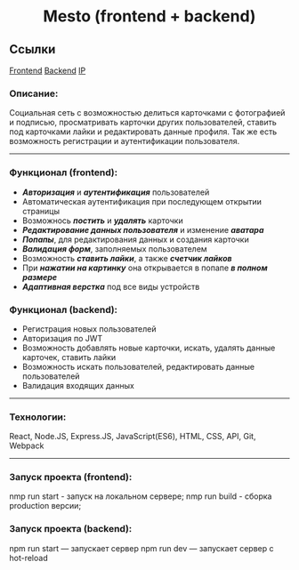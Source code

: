 # <p align="center">Mesto (frontend + backend)</p>

## <div align="center" >
<h2>Ссылки</h2>
<a href="https://nameless.nomoredomains.club/">Frontend</a>
<a href="https://api.nameless.nomoredomains.club/">Backend</a>
<a href="158.160.23.80">IP</a>
</div>

### Описание: 
Социальная сеть с возможностью делиться карточками с фотографией и подписью, просматривать карточки других пользователей, ставить под карточками лайки и редактировать данные профиля. Так же есть возможность регистрации и аутентификации пользователя.

___

### Функционал (frontend): 

- ***Авторизация*** и ***аутентификация*** пользователей
- Автоматическая аутентификация при последующем открытии страницы
- Возможнось ***постить*** и ***удалять*** карточки
- ***Редактирование данных пользователя*** и изменение ***аватара***
- ***Попапы***, для редактирования данных и создания карточки
- ***Валидация форм***, заполняемых пользователем
- Возможность ***ставить лайки***, а также ***счетчик лайков***
- При ***нажатии на картинку*** она открывается в попапе ***в полном размере***
- ***Адаптивная верстка*** под все виды устройств

### Функционал (backend): 

- Регистрация новых пользователей
- Авторизация по JWT
- Возможность добавлять новые карточки, искать, удалять данные карточек, ставить лайки
- Возможность искать пользователей, редактировать данные пользователей
- Валидация входящих данных

___


### Технологии: 

React, Node.JS, Express.JS, JavaScript(ES6), HTML, CSS, API, Git, Webpack
___

### Запуск проекта (frontend):

nmp run start - запуск на локальном сервере;
nmp run build - сборка production версии;


### Запуск проекта (backend):

npm run start — запускает сервер
npm run dev — запускает сервер с hot-reload